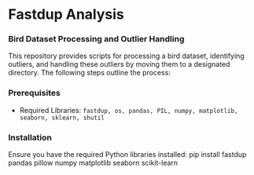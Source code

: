# Fastdup Analysis

### Bird Dataset Processing and Outlier Handling

This repository provides scripts for processing a bird dataset, identifying outliers, and handling these outliers by moving them to a designated directory. The following steps outline the process:

### Prerequisites
- Required Libraries: ```fastdup, os, pandas, PIL, numpy, matplotlib, seaborn, sklearn, shutil```

### Installation

Ensure you have the required Python libraries installed:
pip install fastdup pandas pillow numpy matplotlib seaborn scikit-learn
